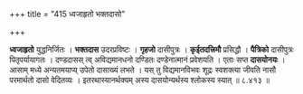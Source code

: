 +++
title = "415 ध्वजाहृतो भक्तदासो"

+++

**ध्वजाहृतो** युद्धनिर्जितः । **भक्तदास** उदरप्रविष्टः । **गृहजो** दासीपुत्रः । **कृईतदत्त्रिमौ** प्रसिद्धौ । **पैत्रिको** दासीपुत्रः पितृपर्यायागतः । दण्डदासस् त्व् अविद्यमानधनो दण्डितः दण्डेनात्मानं प्रवेशयति । एताः सप्त **दासयोनयः** । आसाम् मध्ये अन्यतमयाप्य् उपेतो दासाख्यं लभते । यस् तु विद्यमानविभवः शूद्रः स्वशक्त्या जीवति नासौ परमार्थतो दासो वेदितव्यः । इतरथास्यानर्थक्यम् अस्य दासयोन्यर्थस्य श्लोकस्य स्यात् ॥ ८.४१३ ॥
